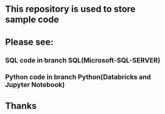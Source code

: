 # This repository is used to store sample code 
# Please see:
##    SQL code in branch SQL(Microsoft-SQL-SERVER)
##    Python code in branch Python(Databricks and Jupyter Notebook)

# Thanks

